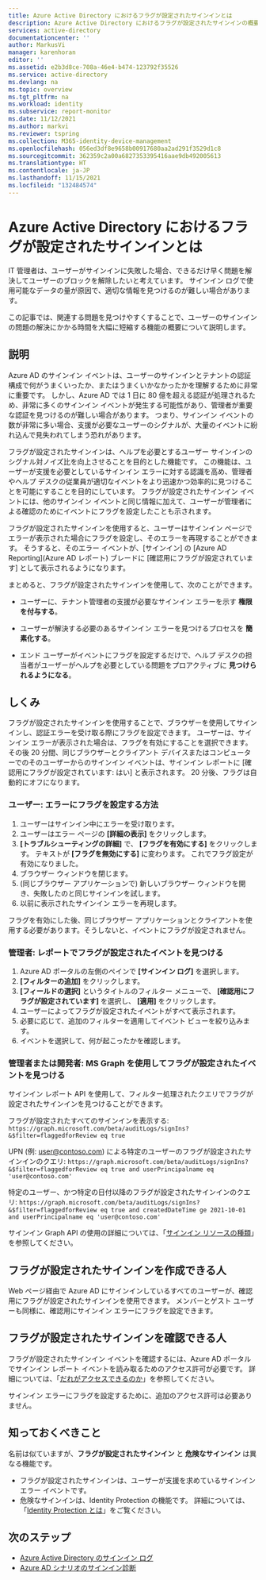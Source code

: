 ```yaml
---
title: Azure Active Directory におけるフラグが設定されたサインインとは
description: Azure Active Directory におけるフラグが設定されたサインインの概要について説明します。
services: active-directory
documentationcenter: ''
author: MarkusVi
manager: karenhoran
editor: ''
ms.assetid: e2b3d8ce-708a-46e4-b474-123792f35526
ms.service: active-directory
ms.devlang: na
ms.topic: overview
ms.tgt_pltfrm: na
ms.workload: identity
ms.subservice: report-monitor
ms.date: 11/12/2021
ms.author: markvi
ms.reviewer: tspring
ms.collection: M365-identity-device-management
ms.openlocfilehash: 056ed3df8e9658b00917680aa2ad291f3529d1c8
ms.sourcegitcommit: 362359c2a00a6827353395416aae9db492005613
ms.translationtype: HT
ms.contentlocale: ja-JP
ms.lasthandoff: 11/15/2021
ms.locfileid: "132484574"
---
```

# <a name="what-are-flagged-sign-ins-in-azure-active-directory"></a>Azure Active Directory におけるフラグが設定されたサインインとは

IT 管理者は、ユーザーがサインインに失敗した場合、できるだけ早く問題を解決してユーザーのブロックを解除したいと考えています。 サインイン ログで使用可能なデータの量が原因で、適切な情報を見つけるのが難しい場合があります。

この記事では、関連する問題を見つけやすくすることで、ユーザーのサインインの問題の解決にかかる時間を大幅に短縮する機能の概要について説明します。




## <a name="what-it-is"></a>説明

Azure AD のサインイン イベントは、ユーザーのサインインとテナントの認証構成で何がうまくいったか、またはうまくいかなかったかを理解するために非常に重要です。 しかし、Azure AD では 1 日に 80 億を超える認証が処理されるため、非常に多くのサインイン イベントが発生する可能性があり、管理者が重要な認証を見つけるのが難しい場合があります。 つまり、サインイン イベントの数が非常に多い場合、支援が必要なユーザーのシグナルが、大量のイベントに紛れ込んで見失われてしまう恐れがあります。

フラグが設定されたサインインは、ヘルプを必要とするユーザー サインインのシグナル対ノイズ比を向上させることを目的とした機能です。 この機能は、ユーザーが支援を必要としているサインイン エラーに対する認識を高め、管理者やヘルプ デスクの従業員が適切なイベントをより迅速かつ効率的に見つけることを可能にすることを目的にしています。 フラグが設定されたサインイン イベントには、他のサインイン イベントと同じ情報に加えて、ユーザーが管理者による確認のためにイベントにフラグを設定したことも示されます。
 
フラグが設定されたサインインを使用すると、ユーザーはサインイン ページでエラーが表示された場合にフラグを設定し、そのエラーを再現することができます。 そうすると、そのエラー イベントが、[サインイン] の [Azure AD Reporting]\(Azure AD レポート\) ブレードに [確認用にフラグが設定されています] として表示されるようになります。

まとめると、フラグが設定されたサインインを使用して、次のことができます。

- ユーザーに、テナント管理者の支援が必要なサインイン エラーを示す **権限を付与する**。

- ユーザーが解決する必要のあるサインイン エラーを見つけるプロセスを **簡素化する**。

- エンド ユーザーがイベントにフラグを設定するだけで、ヘルプ デスクの担当者がユーザーがヘルプを必要としている問題をプロアクティブに **見つけられるようになる**。

## <a name="how-it-works"></a>しくみ

フラグが設定されたサインインを使用することで、ブラウザーを使用してサインインし、認証エラーを受け取る際にフラグを設定できます。 ユーザーは、サインイン エラーが表示された場合は、フラグを有効にすることを選択できます。 その後 20 分間、同じブラウザーとクライアント デバイスまたはコンピューターでのそのユーザーからのサインイン イベントは、サインイン レポートに [確認用にフラグが設定されています: はい] と表示されます。 20 分後、フラグは自動的にオフになります。

### <a name="user-how-to-flag-an-error"></a>ユーザー: エラーにフラグを設定する方法

1. ユーザーはサインイン中にエラーを受け取ります。
2. ユーザーはエラー ページの **[詳細の表示]** をクリックします。
3. **[トラブルシューティングの詳細]** で、 **[フラグを有効にする]** をクリックします。 テキストが **[フラグを無効にする]** に変わります。 これでフラグ設定が有効になりました。
4. ブラウザー ウィンドウを閉じます。
5. (同じブラウザー アプリケーションで) 新しいブラウザー ウィンドウを開き、失敗したのと同じサインインを試します。 
6.  以前に表示されたサインイン エラーを再現します。

フラグを有効にした後、同じブラウザー アプリケーションとクライアントを使用する必要があります。そうしないと、イベントにフラグが設定されません。


### <a name="admin-find-flagged-events-in-reports"></a>管理者: レポートでフラグが設定されたイベントを見つける

1.  Azure AD ポータルの左側のペインで **[サインイン ログ]** を選択します。
2.  **[フィルターの追加]** をクリックします。
3.  **[フィールドの選択]** というタイトルのフィルター メニューで、 **[確認用にフラグが設定されています]** を選択し、 **[適用]** をクリックします。
4.  ユーザーによってフラグが設定されたイベントがすべて表示されます。
5.  必要に応じて、追加のフィルターを適用してイベント ビューを絞り込みます。
6.  イベントを選択して、何が起こったかを確認します。


### <a name="admin-or-developer-find-flagged-events-using-ms-graph"></a>管理者または開発者: MS Graph を使用してフラグが設定されたイベントを見つける

サインイン レポート API を使用して、フィルター処理されたクエリでフラグが設定されたサインインを見つけることができます。

フラグが設定されたすべてのサインインを表示する: `https://graph.microsoft.com/beta/auditLogs/signIns?&$filter=flaggedforReview eq true`

UPN (例: user@contoso.com) による特定のユーザーのフラグが設定されたサインインのクエリ: `https://graph.microsoft.com/beta/auditLogs/signIns?&$filter=flaggedforReview eq true and userPrincipalname eq 'user@contoso.com'`

特定のユーザー、かつ特定の日付以降のフラグが設定されたサインインのクエリ: `https://graph.microsoft.com/beta/auditLogs/signIns?&$filter=flaggedforReview eq true and createdDateTime ge 2021-10-01 and userPrincipalname eq 'user@contoso.com'`
 
サインイン Graph API の使用の詳細については、「[サインイン リソースの種類](https://docs.microsoft.com/graph/api/resources/signin?view=graph-rest-1.0&preserve-view=true)」を参照してください。



 
## <a name="who-can-create-flagged-sign-ins"></a>フラグが設定されたサインインを作成できる人

Web ページ経由で Azure AD にサインインしているすべてのユーザーが、確認用にフラグが設定されたサインインを使用できます。 メンバーとゲスト ユーザーも同様に、確認用にサインイン エラーにフラグを設定できます。 

## <a name="who-can-review-flagged-sign-ins"></a>フラグが設定されたサインインを確認できる人

フラグが設定されたサインイン イベントを確認するには、Azure AD ポータルでサインイン レポート イベントを読み取るためのアクセス許可が必要です。 詳細については、「[だれがアクセスできるのか](concept-sign-ins.md#who-can-access-it)」を参照してください。


サインイン エラーにフラグを設定するために、追加のアクセス許可は必要ありません。


## <a name="what-you-should-know"></a>知っておくべきこと 

名前は似ていますが、**フラグが設定されたサインイン** と **危険なサインイン** は異なる機能です。

- フラグが設定されたサインインは、ユーザーが支援を求めているサインイン エラー イベントです。 
- 危険なサインインは、Identity Protection の機能です。 詳細については、「[Identity Protection とは](../identity-protection/overview-identity-protection.md)」をご覧ください。




## <a name="next-steps"></a>次のステップ

- [Azure Active Directory のサインイン ログ](concept-sign-ins.md)
- [Azure AD シナリオのサインイン診断](concept-sign-in-diagnostics-scenarios.md)
